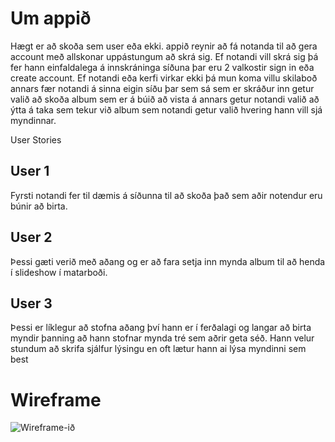 # Um appið

<p>Hægt er að skoða sem user eða ekki. appið reynir að fá notanda til að gera account með allskonar uppástungum að skrá sig. Ef notandi vill skrá sig þá fer hann einfaldalega á innskráninga síðuna þar eru 2 valkostir sign in eða create account. Ef notandi eða kerfi virkar ekki þá mun koma villu skilaboð annars fær notandi á sinna eigin síðu þar sem sá sem er skráður inn getur valið að skoða album sem er á búið að vista á annars getur notandi valið að ýtta á taka sem tekur við album sem notandi getur valið hvering hann vill sjá myndinnar. </p>


User Stories

<h2>User 1</h2>
<p>
  Fyrsti notandi fer til dæmis á síðunna til að skoða það sem aðir notendur eru búnir að birta.
</p>

<h2>User 2</h2>
<p>
   Þessi gæti verið með aðang og er að fara setja inn mynda album til að henda í slideshow í matarboði.
</p>

<h2>User 3</h2>
<p>
  Þessi er líklegur að stofna aðang því hann er í ferðalagi og langar að birta myndir þanning að hann stofnar mynda tré sem aðrir geta séð. Hann velur stundum að skrifa sjálfur lýsingu en oft lætur hann ai lýsa myndinni sem best
</p>

<h1>Wireframe</h1>  

![Wireframe-ið](Wireframes_Final.png)  
